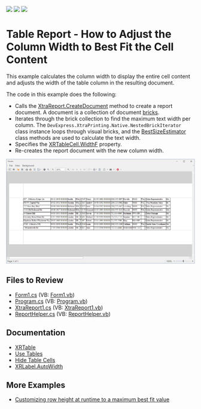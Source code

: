 <!-- default badges list -->
![](https://img.shields.io/endpoint?url=https://codecentral.devexpress.com/api/v1/VersionRange/128605372/22.1.3%2B)
[![](https://img.shields.io/badge/Open_in_DevExpress_Support_Center-FF7200?style=flat-square&logo=DevExpress&logoColor=white)](https://supportcenter.devexpress.com/ticket/details/T246953)
[![](https://img.shields.io/badge/📖_How_to_use_DevExpress_Examples-e9f6fc?style=flat-square)](https://docs.devexpress.com/GeneralInformation/403183)
<!-- default badges end -->
# Table Report - How to Adjust the Column Width to Best Fit the Cell Content

This example calculates the column width to display the entire cell content and adjusts the width of the table column in the resulting document.

The code in this example does the following:

- Calls the [XtraReport.CreateDocument](https://docs.devexpress.com/XtraReports/DevExpress.XtraReports.UI.XtraReport.CreateDocument) method to create a report document. A document is a collection of document [bricks](https://docs.devexpress.com/WindowsForms/88/Controls-and-Libraries/Printing-Exporting/Concepts/Basic-Terms/Bricks).
- Iterates through the brick collection to find the maximum text width per column. The `DevExpress.XtraPrinting.Native.NestedBrickIterator` class instance loops through visual bricks, and the [BestSizeEstimator](https://docs.devexpress.com/XtraReports/DevExpress.XtraReports.UI.BestSizeEstimator) class methods are used to calculate the text width. 
- Specifies the [XRTableCell.WidthF](https://docs.devexpress.com/XtraReports/DevExpress.XtraReports.UI.XRTableCell.WidthF) property.
- Re-creates the report document with the new column width.

![Report with Adjusted Column Width to Best Fit Contents](Images/screenshot.png)

## Files to Review

* [Form1.cs](./CS/Form1.cs) (VB: [Form1.vb](./VB/Form1.vb))
* [Program.cs](./CS/Program.cs) (VB: [Program.vb](./VB/Program.vb))
* [XtraReport1.cs](./CS/Report/XtraReport1.cs) (VB: [XtraReport1.vb](./VB/Report/XtraReport1.vb))
* [ReportHelper.cs](./CS/ReportHelper/ReportHelper.cs) (VB: [ReportHelper.vb](./VB/ReportHelper/ReportHelper.vb))

## Documentation

- [XRTable](https://docs.devexpress.com/XtraReports/DevExpress.XtraReports.UI.XRTable)
- [Use Tables](https://docs.devexpress.com/XtraReports/9741/detailed-guide-to-devexpress-reporting/use-report-controls/use-tables)
- [Hide Table Cells](https://docs.devexpress.com/XtraReports/120028/detailed-guide-to-devexpress-reporting/use-report-controls/use-tables/hide-table-cells)
- [XRLabel.AutoWidth](https://docs.devexpress.com/XtraReports/DevExpress.XtraReports.UI.XRLabel.AutoWidth)


## More Examples

- [Customizing row height at runtime to a maximum best fit value](https://github.com/DevExpress-Examples/Reporting_customizing-row-height-at-runtime-to-a-maximum-best-fit-value-e20053)
